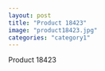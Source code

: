 ```yaml
---
layout: post
title: "Product 18423"
image: "product18423.jpg"
categories: "category1"
---
```

Product 18423
